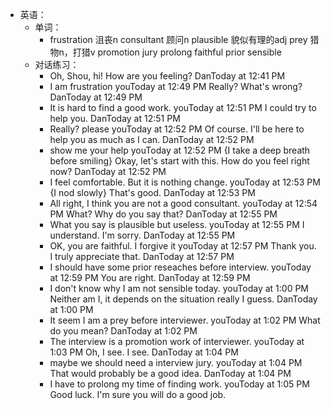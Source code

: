 - 英语：
	- 单词：
		- frustration 沮丧n
		  consultant 顾问n
		  plausible 貌似有理的adj
		  prey 猎物n，打猎v
		  promotion 
		  jury
		  prolong
		  faithful 
		  prior
		  sensible
	- 对话练习：
		- Oh, Shou, hi! How are you feeling?
		  DanToday at 12:41 PM
		- I am frustration
		  youToday at 12:49 PM
		  Really? What's wrong?
		  DanToday at 12:49 PM
		- It is hard to find a good work.
		  youToday at 12:51 PM
		  I could try to help you.
		  DanToday at 12:51 PM
		- Really? please
		  youToday at 12:52 PM
		  Of course. I'll be here to help you as much as I can.
		  DanToday at 12:52 PM
		- show me your help
		  youToday at 12:52 PM
		  {I take a deep breath before smiling} Okay, let's start with this. How do you feel right now?
		  DanToday at 12:52 PM
		- I feel comfortable. But it is nothing change.
		  youToday at 12:53 PM
		  {I nod slowly} That's good.
		  DanToday at 12:53 PM
		- All right, I think you are not a good consultant.
		  youToday at 12:54 PM
		  What? Why do you say that?
		  DanToday at 12:55 PM
		- What you say is plausible but useless.
		  youToday at 12:55 PM
		  I understand. I'm sorry.
		  DanToday at 12:55 PM
		- OK, you are faithful. I forgive it 
		  youToday at 12:57 PM
		  Thank you. I truly appreciate that.
		  DanToday at 12:57 PM
		- I should have some prior reseaches before interview.
		  youToday at 12:59 PM
		  You are right.
		  DanToday at 12:59 PM
		- I don't know why I am not sensible today.
		  youToday at 1:00 PM
		  Neither am I, it depends on the situation really I guess.
		  DanToday at 1:00 PM
		- It seem I am a prey before interviewer.
		  youToday at 1:02 PM
		  What do you mean?
		  DanToday at 1:02 PM
		- The interview is a promotion work of interviewer.
		  youToday at 1:03 PM
		  Oh, I see. I see.
		  DanToday at 1:04 PM
		- maybe we should need a interview jury.
		  youToday at 1:04 PM
		  That would probably be a good idea.
		  DanToday at 1:04 PM
		- I have to prolong my time of finding work.
		  youToday at 1:05 PM
		  Good luck. I'm sure you will do a good job.